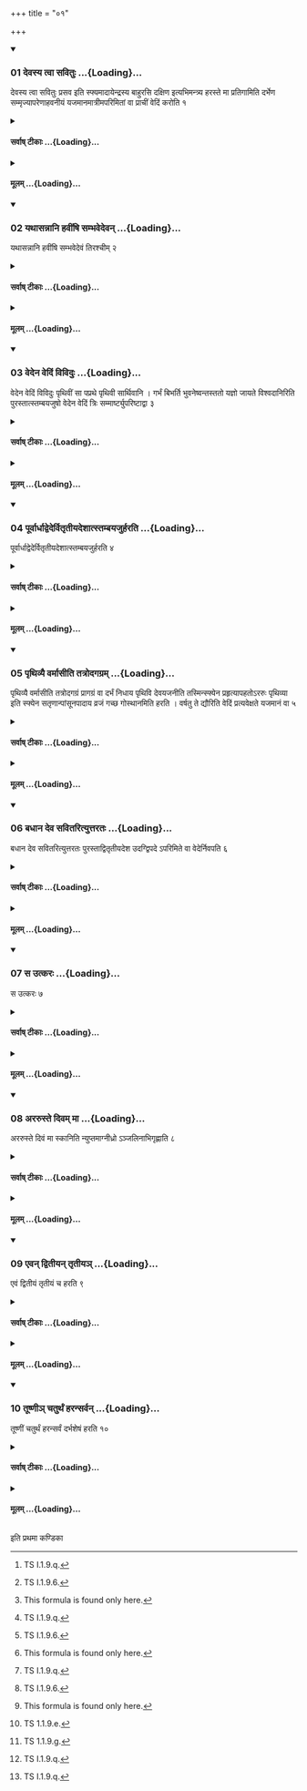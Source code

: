 +++
title = "०१"

+++

<div class="js_include" includetitle="true" newlevelforh1="3" unfilled url="/vedAH_yajuH/taittirIyam/sUtram/ApastambaH/shrautam/vishvAsa-prastutiH/02/01/01_devasya_tvA_savituH.md">
<details open><summary><h3>01 देवस्य त्वा सवितुः ...{Loading}...</h3></summary>

देवस्य त्वा सवितुः प्रसव इति स्फ्यमादायेन्द्रस्य बाहुरसि दक्षिण इत्यभिमन्त्र्य हरस्ते मा प्रतिगामिति दर्भेण सम्मृज्यापरेणाहवनीयं यजमानमात्रीमपरिमितां वा प्राचीं वेदिं करोति १
</details>
</div>
<div class="js_include collapsed" newlevelforh1="4" title="सर्वाष् टीकाः" unfilled url="/vedAH_yajuH/taittirIyam/sUtram/ApastambaH/shrautam/sarvASh_TIkAH/02/01/01_devasya_tvA_savituH.md">
<details><summary><h4>सर्वाष् टीकाः ...{Loading}...</h4></summary>
<details><summary>थिते</summary>

1. With devasya tvā savituḥ prasave...[^1] having taken the wooden sword (Sphya), with indrasya bāhurasi dakṣiṇaḥ[^2] having addressed it, with haraste mā prati gām[^3] having rubbed it by means of a Darbha blade, (the Adhvaryu) prepares altar of the length equal to the height of the sacrificer or of unfixed measurement, beginning in the west and ending in the east.  

[^1]: TS I.1.9.q.  

[^2]: TS I.1.9.6.  

[^3]: This formula is found only here.
</details>
</details>
</div>
<div class="js_include collapsed" newlevelforh1="4" title="मूलम्" unfilled url="/vedAH_yajuH/taittirIyam/sUtram/ApastambaH/shrautam/mUlam/02/01/01_devasya_tvA_savituH.md">
<details><summary><h4>मूलम् ...{Loading}...</h4></summary>

देवस्य त्वा सवितुः प्रसव इति स्फ्यमादायेन्द्रस्य बाहुरसि दक्षिण इत्यभिमन्त्र्य हरस्ते मा प्रतिगामिति दर्भेण सम्मृज्यापरेणाहवनीयं यजमानमात्रीमपरिमितां वा प्राचीं वेदिं करोति १
</details>
</div>
<div class="js_include" includetitle="true" newlevelforh1="3" unfilled url="/vedAH_yajuH/taittirIyam/sUtram/ApastambaH/shrautam/vishvAsa-prastutiH/02/01/02_yathAsannAni_havIMShi_sambhavedevan.md">
<details open><summary><h3>02 यथासन्नानि हवींषि सम्भवेदेवन् ...{Loading}...</h3></summary>

यथासन्नानि हवींषि सम्भवेदेवं तिरश्चीम् २
</details>
</div>
<div class="js_include collapsed" newlevelforh1="4" title="सर्वाष् टीकाः" unfilled url="/vedAH_yajuH/taittirIyam/sUtram/ApastambaH/shrautam/sarvASh_TIkAH/02/01/02_yathAsannAni_havIMShi_sambhavedevan.md">
<details><summary><h4>सर्वाष् टीकाः ...{Loading}...</h4></summary>
<details><summary>थिते</summary>

2. (He prepares the altar) so much broad that it could accommodate all the utensils which are placed there.
</details>
</details>
</div>
<div class="js_include collapsed" newlevelforh1="4" title="मूलम्" unfilled url="/vedAH_yajuH/taittirIyam/sUtram/ApastambaH/shrautam/mUlam/02/01/02_yathAsannAni_havIMShi_sambhavedevan.md">
<details><summary><h4>मूलम् ...{Loading}...</h4></summary>

यथासन्नानि हवींषि सम्भवेदेवं तिरश्चीम् २
</details>
</div>
<div class="js_include" includetitle="true" newlevelforh1="3" unfilled url="/vedAH_yajuH/taittirIyam/sUtram/ApastambaH/shrautam/vishvAsa-prastutiH/02/01/03_vedena_vediM_vividuH.md">
<details open><summary><h3>03 वेदेन वेदिं विविदुः ...{Loading}...</h3></summary>

वेदेन वेदिं विविदुः पृथिवीं सा पप्रथे पृथिवी सार्थिवानि । गर्भं बिभर्ति भुवनेष्वन्तस्ततो यज्ञो जायते विश्वदानिरिति पुरस्तात्स्तम्बयजुषो वेदेन वेदिं त्रिः सम्मार्ष्ट्युपरिष्टाद्वा ३
</details>
</div>
<div class="js_include collapsed" newlevelforh1="4" title="सर्वाष् टीकाः" unfilled url="/vedAH_yajuH/taittirIyam/sUtram/ApastambaH/shrautam/sarvASh_TIkAH/02/01/03_vedena_vediM_vividuH.md">
<details><summary><h4>सर्वाष् टीकाः ...{Loading}...</h4></summary>
<details><summary>थिते</summary>

3. Before[^1] carrying away the Stambayajus[^2] he sweeps the altar thrice by means of the grass-brush (Veda) with vedena vedim...[^3] Or he does this after carrying away the Stambayajus.  

[^1]: Cf. TB III.3.9.10.  

[^2]: i.e. throwing of grass and dust from the place of Vedi by means of the Sphya.  

[^3]: TB III.3.9.10.
</details>
</details>
</div>
<div class="js_include collapsed" newlevelforh1="4" title="मूलम्" unfilled url="/vedAH_yajuH/taittirIyam/sUtram/ApastambaH/shrautam/mUlam/02/01/03_vedena_vediM_vividuH.md">
<details><summary><h4>मूलम् ...{Loading}...</h4></summary>

वेदेन वेदिं विविदुः पृथिवीं सा पप्रथे पृथिवी सार्थिवानि । गर्भं बिभर्ति भुवनेष्वन्तस्ततो यज्ञो जायते विश्वदानिरिति पुरस्तात्स्तम्बयजुषो वेदेन वेदिं त्रिः सम्मार्ष्ट्युपरिष्टाद्वा ३
</details>
</div>
<div class="js_include" includetitle="true" newlevelforh1="3" unfilled url="/vedAH_yajuH/taittirIyam/sUtram/ApastambaH/shrautam/vishvAsa-prastutiH/02/01/04_pUrvArdhAdvedervitRtIyadeshAtstambayajurharati.md">
<details open><summary><h3>04 पूर्वार्धाद्वेदेर्वितृतीयदेशात्स्तम्बयजुर्हरति ...{Loading}...</h3></summary>

पूर्वार्धाद्वेदेर्वितृतीयदेशात्स्तम्बयजुर्हरति ४
</details>
</div>
<div class="js_include collapsed" newlevelforh1="4" title="सर्वाष् टीकाः" unfilled url="/vedAH_yajuH/taittirIyam/sUtram/ApastambaH/shrautam/sarvASh_TIkAH/02/01/04_pUrvArdhAdvedervitRtIyadeshAtstambayajurharati.md">
<details><summary><h4>सर्वाष् टीकाः ...{Loading}...</h4></summary>
<details><summary>थिते</summary>

4. From the eastern part of the place of vedi (altar) leaving away one third (front) portion, he carries away the Stambayajus (grass).
</details>
</details>
</div>
<div class="js_include collapsed" newlevelforh1="4" title="मूलम्" unfilled url="/vedAH_yajuH/taittirIyam/sUtram/ApastambaH/shrautam/mUlam/02/01/04_pUrvArdhAdvedervitRtIyadeshAtstambayajurharati.md">
<details><summary><h4>मूलम् ...{Loading}...</h4></summary>

पूर्वार्धाद्वेदेर्वितृतीयदेशात्स्तम्बयजुर्हरति ४
</details>
</div>
<div class="js_include" includetitle="true" newlevelforh1="3" unfilled url="/vedAH_yajuH/taittirIyam/sUtram/ApastambaH/shrautam/vishvAsa-prastutiH/02/01/05_pRthivyai_varmAsIti_tatrodagagram.md">
<details open><summary><h3>05 पृथिव्यै वर्मासीति तत्रोदगग्रम् ...{Loading}...</h3></summary>

पृथिव्यै वर्मासीति तत्रोदगग्रं प्रागग्रं वा दर्भं निधाय पृथिवि देवयजनीति तस्मिन्स्फ्येन प्रहृत्यापहतोऽररुः पृथिव्या इति स्फ्येन सतृणान्पांसूनपादाय व्रजं गच्छ गोस्थानमिति हरति । वर्षतु ते द्यौरिति वेदिं प्रत्यवेक्षते यजमानं वा ५
</details>
</div>
<div class="js_include collapsed" newlevelforh1="4" title="सर्वाष् टीकाः" unfilled url="/vedAH_yajuH/taittirIyam/sUtram/ApastambaH/shrautam/sarvASh_TIkAH/02/01/05_pRthivyai_varmAsIti_tatrodagagram.md">
<details><summary><h4>सर्वाष् टीकाः ...{Loading}...</h4></summary>
<details><summary>थिते</summary>

5. With prthivyai varmāsi[^1] having placed a darbha-blade[^2] there with its point to the north or to the east, with prihivi devayajani[^3] having struck upon it (the darbha-blade) by means of the Sphya (wooden sword), with apahato’raruḥ prthivyāḥ[^4] having taken earth together with the darbha-blades by means of the Sphya, with vrajaṁ gaccha gosthānaṁ he carries it. With varṣatu te dyauḥ[^6] he looks at the sacrificial altar (vedi) or at the sacrificer.   

[^1]: VSK 1.9.2.  

[^2]: viz. on the place mentioned in Sūtra 4.  

[^3]: TS 1.1.9.d.  

[^4]: TS 1.1.9.e.  

[^5]: TS 1.1.9.f.  

[^6]: TS 1.1.9.g.
</details>
</details>
</div>
<div class="js_include collapsed" newlevelforh1="4" title="मूलम्" unfilled url="/vedAH_yajuH/taittirIyam/sUtram/ApastambaH/shrautam/mUlam/02/01/05_pRthivyai_varmAsIti_tatrodagagram.md">
<details><summary><h4>मूलम् ...{Loading}...</h4></summary>

पृथिव्यै वर्मासीति तत्रोदगग्रं प्रागग्रं वा दर्भं निधाय पृथिवि देवयजनीति तस्मिन्स्फ्येन प्रहृत्यापहतोऽररुः पृथिव्या इति स्फ्येन सतृणान्पांसूनपादाय व्रजं गच्छ गोस्थानमिति हरति । वर्षतु ते द्यौरिति वेदिं प्रत्यवेक्षते यजमानं वा ५
</details>
</div>
<div class="js_include" includetitle="true" newlevelforh1="3" unfilled url="/vedAH_yajuH/taittirIyam/sUtram/ApastambaH/shrautam/vishvAsa-prastutiH/02/01/06_badhAna_deva_savitarityuttarataH.md">
<details open><summary><h3>06 बधान देव सवितरित्युत्तरतः ...{Loading}...</h3></summary>

बधान देव सवितरित्युत्तरतः पुरस्ताद्वितृतीयदेश उदग्द्विपदे ऽपरिमिते वा वेदेर्निवपति ६
</details>
</div>
<div class="js_include collapsed" newlevelforh1="4" title="सर्वाष् टीकाः" unfilled url="/vedAH_yajuH/taittirIyam/sUtram/ApastambaH/shrautam/sarvASh_TIkAH/02/01/06_badhAna_deva_savitarityuttarataH.md">
<details><summary><h4>सर्वाष् टीकाः ...{Loading}...</h4></summary>
<details><summary>थिते</summary>

6. With badhāna deva savitaḥ...[^1] he, facing the north throws (the earth together with the darbha-blade) at (a distance of) two steps or at an unmeasured (distance) towards the north of the eastern part of the altar leaving out the front one third portion.  

[^1]: TS 1.1.9.h.
</details>
</details>
</div>
<div class="js_include collapsed" newlevelforh1="4" title="मूलम्" unfilled url="/vedAH_yajuH/taittirIyam/sUtram/ApastambaH/shrautam/mUlam/02/01/06_badhAna_deva_savitarityuttarataH.md">
<details><summary><h4>मूलम् ...{Loading}...</h4></summary>

बधान देव सवितरित्युत्तरतः पुरस्ताद्वितृतीयदेश उदग्द्विपदे ऽपरिमिते वा वेदेर्निवपति ६
</details>
</div>
<div class="js_include" includetitle="true" newlevelforh1="3" unfilled url="/vedAH_yajuH/taittirIyam/sUtram/ApastambaH/shrautam/vishvAsa-prastutiH/02/01/07_sa_utkaraH.md">
<details open><summary><h3>07 स उत्करः ...{Loading}...</h3></summary>

स उत्करः ७
</details>
</div>
<div class="js_include collapsed" newlevelforh1="4" title="सर्वाष् टीकाः" unfilled url="/vedAH_yajuH/taittirIyam/sUtram/ApastambaH/shrautam/sarvASh_TIkAH/02/01/07_sa_utkaraH.md">
<details><summary><h4>सर्वाष् टीकाः ...{Loading}...</h4></summary>
<details><summary>थिते</summary>

7. That is the (place of Utkara) rubbish-heap.
</details>
</details>
</div>
<div class="js_include collapsed" newlevelforh1="4" title="मूलम्" unfilled url="/vedAH_yajuH/taittirIyam/sUtram/ApastambaH/shrautam/mUlam/02/01/07_sa_utkaraH.md">
<details><summary><h4>मूलम् ...{Loading}...</h4></summary>

स उत्करः ७
</details>
</div>
<div class="js_include" includetitle="true" newlevelforh1="3" unfilled url="/vedAH_yajuH/taittirIyam/sUtram/ApastambaH/shrautam/vishvAsa-prastutiH/02/01/08_araruste_divam_mA.md">
<details open><summary><h3>08 अररुस्ते दिवम् मा ...{Loading}...</h3></summary>

अररुस्ते दिवं मा स्कानिति न्युप्तमाग्नीध्रो ऽञ्जलिनाभिगृह्णाति ८
</details>
</div>
<div class="js_include collapsed" newlevelforh1="4" title="सर्वाष् टीकाः" unfilled url="/vedAH_yajuH/taittirIyam/sUtram/ApastambaH/shrautam/sarvASh_TIkAH/02/01/08_araruste_divam_mA.md">
<details><summary><h4>सर्वाष् टीकाः ...{Loading}...</h4></summary>
<details><summary>थिते</summary>

8. With araruste divam mā skān...[^1] the Āgnīdhra takes (the earth together with the darbha-blade) within his folded hands.  

[^1]: TS 1.1.9.r.
</details>
</details>
</div>
<div class="js_include collapsed" newlevelforh1="4" title="मूलम्" unfilled url="/vedAH_yajuH/taittirIyam/sUtram/ApastambaH/shrautam/mUlam/02/01/08_araruste_divam_mA.md">
<details><summary><h4>मूलम् ...{Loading}...</h4></summary>

अररुस्ते दिवं मा स्कानिति न्युप्तमाग्नीध्रो ऽञ्जलिनाभिगृह्णाति ८
</details>
</div>
<div class="js_include" includetitle="true" newlevelforh1="3" unfilled url="/vedAH_yajuH/taittirIyam/sUtram/ApastambaH/shrautam/vishvAsa-prastutiH/02/01/09_evan_dvitIyan_tRtIya~n.md">
<details open><summary><h3>09 एवन् द्वितीयन् तृतीयञ् ...{Loading}...</h3></summary>

एवं द्वितीयं तृतीयं च हरति ९
</details>
</div>
<div class="js_include collapsed" newlevelforh1="4" title="सर्वाष् टीकाः" unfilled url="/vedAH_yajuH/taittirIyam/sUtram/ApastambaH/shrautam/sarvASh_TIkAH/02/01/09_evan_dvitIyan_tRtIya~n.md">
<details><summary><h4>सर्वाष् टीकाः ...{Loading}...</h4></summary>
<details><summary>थिते</summary>

9. In the same manner' he carries earth for the second and the third time.  

[^1]: See, however, I.2.1. There is a different formula for the second and third time.
</details>
</details>
</div>
<div class="js_include collapsed" newlevelforh1="4" title="मूलम्" unfilled url="/vedAH_yajuH/taittirIyam/sUtram/ApastambaH/shrautam/mUlam/02/01/09_evan_dvitIyan_tRtIya~n.md">
<details><summary><h4>मूलम् ...{Loading}...</h4></summary>

एवं द्वितीयं तृतीयं च हरति ९
</details>
</div>
<div class="js_include" includetitle="true" newlevelforh1="3" unfilled url="/vedAH_yajuH/taittirIyam/sUtram/ApastambaH/shrautam/vishvAsa-prastutiH/02/01/10_tUShNI~n_chaturthaM_haransarvan.md">
<details open><summary><h3>10 तूष्णीञ् चतुर्थं हरन्सर्वन् ...{Loading}...</h3></summary>

तूष्णीं चतुर्थं हरन्सर्वं दर्भशेषं हरति १०
</details>
</div>
<div class="js_include collapsed" newlevelforh1="4" title="सर्वाष् टीकाः" unfilled url="/vedAH_yajuH/taittirIyam/sUtram/ApastambaH/shrautam/sarvASh_TIkAH/02/01/10_tUShNI~n_chaturthaM_haransarvan.md">
<details><summary><h4>सर्वाष् टीकाः ...{Loading}...</h4></summary>
<details><summary>थिते</summary>

10. Carrying (the earth) silently for the fourth time, he carries the entire remaining part of the darbha-blade.
</details>
</details>
</div>
<div class="js_include collapsed" newlevelforh1="4" title="मूलम्" unfilled url="/vedAH_yajuH/taittirIyam/sUtram/ApastambaH/shrautam/mUlam/02/01/10_tUShNI~n_chaturthaM_haransarvan.md">
<details><summary><h4>मूलम् ...{Loading}...</h4></summary>

तूष्णीं चतुर्थं हरन्सर्वं दर्भशेषं हरति १०
</details>
</div>





  
इति प्रथमा कण्डिका 

